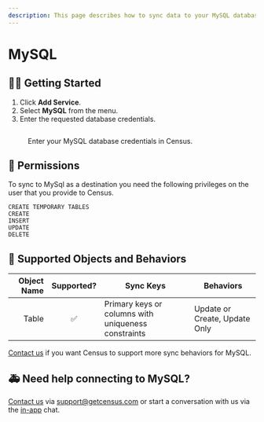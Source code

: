 ```yaml
---
description: This page describes how to sync data to your MySQL database.
---
```


# MySQL

## 🏃‍♀️ Getting Started

1. Click **Add Service**.
2. Select **MySQL** from the menu.
3. Enter the requested database credentials.

<figure><img src="../.gitbook/assets/mysql.png" alt=""><figcaption><p>Enter your MySQL database credentials in Census.</p></figcaption></figure>

## :key: Permissions

To sync to MySql as a destination you need the following privileges on the user that you provide to Census.

```
CREATE TEMPORARY TABLES
CREATE
INSERT
UPDATE
DELETE
```

## 🔀 Supported Objects and Behaviors

| **Object Name** | **Supported?** | **Sync Keys**                                     | **Behaviors**                 |
| --------------: | :------------: | --------------------------------------------------- | ----------------------------- |
|           Table |        ✅       | Primary keys or columns with uniqueness constraints | Update or Create, Update Only |

[Contact us](mailto:support@getcensus.com) if you want Census to support more sync behaviors for MySQL.

## 🚑 Need help connecting to MySQL?

[Contact us](mailto:support@getcensus.com) via support@getcensus.com or start a conversation with us via the [in-app](https://app.getcensus.com) chat.

